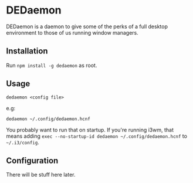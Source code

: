 # DEDaemon

DEDaemon is a daemon to give some of the perks of a full desktop environment to
those of us running window managers.

## Installation

Run `npm install -g dedaemon` as root.

## Usage

`dedaemon <config file>`

e.g:

`dedaemon ~/.config/dedaemon.hcnf`

You probably want to run that on startup. If you're running i3wm, that means
adding `exec --no-startup-id dedaemon ~/.config/dedaemon.hcnf` to
`~/.i3/config`.

## Configuration

There will be stuff here later.
